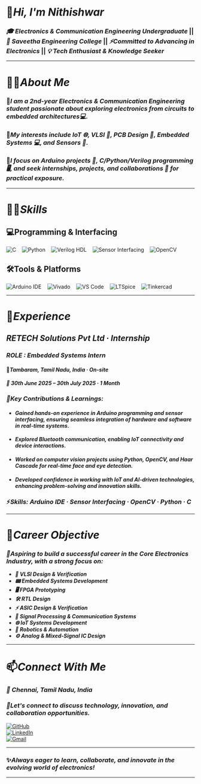 # 👋***Hi, I'm Nithishwar***

### ***🎓 Electronics & Communication Engineering Undergraduate*** || ***🏫 Saveetha Engineering College*** || ***⚡Committed to Advancing in Electronics*** || ***💡 Tech Enthusiast & Knowledge Seeker*** 

---

# 🧑‍🎓***About Me***  
### 🌟***I am a **2nd-year Electronics & Communication Engineering student** passionate about exploring electronics from circuits to embedded architectures💻.***  
### 🌟***My interests include **IoT 🌐, VLSI 🔬, PCB Design 🔧, Embedded Systems 💻, and Sensors 📡**.*** 
### 🌟***I focus on **Arduino projects 🤖, C/Python/Verilog programming 🖥️**, and seek **internships, projects, and collaborations 🚀** for practical exposure.*** 

---

# 🧑‍💻***Skills***  

## 💻Programming & Interfacing  

![C](https://img.shields.io/badge/C-00599C?style=for-the-badge&logo=c&logoColor=white) &nbsp;&nbsp;
![Python](https://img.shields.io/badge/Python-3776AB?style=for-the-badge&logo=python&logoColor=white) &nbsp;&nbsp;
![Verilog HDL](https://img.shields.io/badge/Verilog%20HDL-orange?style=for-the-badge) &nbsp;&nbsp;
![Sensor Interfacing](https://img.shields.io/badge/Sensor%20Interfacing-4CAF50?style=for-the-badge&logo=arduino&logoColor=white) &nbsp;&nbsp;
![OpenCV](https://img.shields.io/badge/OpenCV-5C3EE8?style=for-the-badge&logo=opencv&logoColor=white)
 

## 🛠️Tools & Platforms  
![Arduino IDE](https://img.shields.io/badge/Arduino%20IDE-00979D?style=for-the-badge&logo=arduino&logoColor=white)  &nbsp;&nbsp;
![Vivado](https://img.shields.io/badge/Vivado-FFB300?style=for-the-badge&logo=xilinx&logoColor=black)  &nbsp;&nbsp;
![VS Code](https://img.shields.io/badge/VS%20Code-0078d7?style=for-the-badge&logo=visual-studio-code&logoColor=white) &nbsp;&nbsp;
![LTSpice](https://img.shields.io/badge/LTSpice-DC143C?style=for-the-badge&logo=analog-devices&logoColor=white)  &nbsp;&nbsp;
![Tinkercad](https://img.shields.io/badge/Tinkercad-FF9900?style=for-the-badge&logo=autodesk&logoColor=white)  &nbsp;

---

# 💼***Experience***  

## ***RETECH Solutions Pvt Ltd · Internship*** 
### ***ROLE : Embedded Systems Intern***  
#### 📍***Tambaram, Tamil Nadu, India · On-site***  
#### ***📅 30th June 2025 – 30th July 2025 · 1 Month***  

### ***📌Key Contributions & Learnings:***  
- #### ***Gained **hands-on experience** in Arduino programming and sensor interfacing, ensuring seamless integration of hardware and software in real-time systems.***  
- #### ***Explored **Bluetooth communication**, enabling **IoT connectivity** and device interactions.***  
- #### ***Worked on **computer vision projects** using Python, OpenCV, and Haar Cascade for **real-time face and eye detection**.***  
- #### ***Developed confidence in working with **IoT and AI-driven technologies**, enhancing problem-solving and innovation skills.***  

### ⚡***Skills:*** *****Arduino IDE · Sensor Interfacing · OpenCV · Python · C***** 

---

# 🚀***Career Objective***  
### ***🎯Aspiring to build a successful career in the **Core Electronics Industry**, with a strong focus on:***  

- ***🔧 VLSI Design & Verification***
- ***📟 Embedded Systems Development***  
- ***🖥️ FPGA Prototyping***  
- ***🛠️ RTL Design***  
- ***⚡ ASIC Design & Verification***
- ***📡 Signal Processing & Communication Systems***
- ***🌐 IoT Systems Development*** 
- ***🤖 Robotics & Automation***   
- ***⚙️ Analog & Mixed-Signal IC Design***  
  
---

# 📫***Connect With Me***  
### ***📍 Chennai, Tamil Nadu, India***
### ***🌟Let's connect to discuss technology, innovation, and collaboration opportunities.***

[![GitHub](https://img.shields.io/badge/GitHub-181717?style=for-the-badge&logo=github&logoColor=white)](https://github.com/nithishwar2709)  
[![LinkedIn](https://img.shields.io/badge/LinkedIn-0A66C2?style=for-the-badge&logo=linkedin&logoColor=white)](https://www.linkedin.com/in/nithishwar-p-898488319/)  
[![Gmail](https://img.shields.io/badge/Gmail-D14836?style=for-the-badge&logo=gmail&logoColor=white)](mailto:nithishwar2709@gmail.com)  

---

 ### ✨***Always eager to learn, collaborate, and innovate in the evolving world of electronics!***  

------
